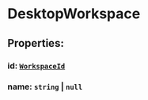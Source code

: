 # **DesktopWorkspace**
## **Properties**:
### id: [`WorkspaceId`](./WorkspaceId)
### name: `string` | `null`